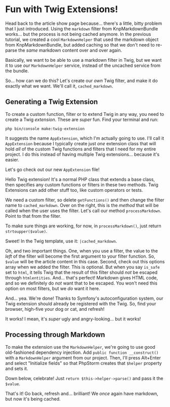 # Fun with Twig Extensions!

Head back to the article show page because... there's a little, bitty problem that
I just introduced. Using the `markdown` filter from KnpMarkdownBundle works... but
the process is not being cached anymore. In the previous tutorial, we created a cool
`MarkdownHelper` that used the markdown object from KnpMarkdownBundle, but added
caching so that we don't need to re-parse the *same* markdown content over and
over again.

Basically, we want to be able to use a markdown filter in Twig, but we want
it to use *our* `MarkdownHelper` service, instead of the uncached service from the
bundle.

So... how can we do this? Let's create our *own* Twig filter, and make it do exactly
what we want. We'll call it, `cached_markdown`.

## Generating a Twig Extension

To create a custom function, filter or to extend Twig in any way, you need to create
a Twig *extension*. These are *super* fun. Find your terminal and run:

```terminal
php bin/console make:twig-extension
```

It suggests the name `AppExtension`, which I'm actually going to use. I'll call it
`AppExtension` because I typically create just *one* extension class that will hold
*all* of the custom Twig functions and filters that I need for my entire project.
I do this instead of having multiple Twig extensions... because it's easier.

Let's go check out our new `AppExtension` file!

Hello Twig extension! It's a normal PHP class that extends a base class, then
specifies any custom functions or filters in these two methods. Twig Extensions
can add other stuff too, like custom operators or tests.

We need a custom filter, so delete `getFunctions()` and then change the filter name
to `cached_markdown`. Over on the right, this is the *method* that will be called
when the user uses the filter. Let's call our method `processMarkdown`. Point to
that from the filter.

To make sure things are working, for now, in `processMarkdown()`, just return
`strtoupper($value)`.

Sweet! In the Twig template, use it: `|cached_markdown`.

Oh, and two important things. One, when you use a filter, the value to the *left*
of the filter will become the first argument to your filter function. So, `$value`
will be the article content in this case. Second, check out this options array when
we added the filter. This is optional. But when you say `is_safe` set to `html`,
it tells Twig that the result of this filter should *not* be escaped through
`htmlentities`. And... that's perfect! Markdown gives HTML code, and so we definitely
do *not* want that to be escaped. You won't need this option on most filters, but
we *do* want it here.

And... yea. We're done! Thanks to Symfony's autoconfiguration system, our Twig
extension should already be registered with the Twig. So, find your browser,
high-five your dog or cat, and refresh!

It works! I mean, it's *super* ugly and angry-looking... but it works!

## Processing through Markdown

To make the extension use the `MarkdownHelper`, we're going to use good old-fashioned
dependency injection. Add `public function __construct()` with a `MarkdownHelper`
argument from our project. Then, I'll press Alt+Enter and select "Initialize fields"
so that PhpStorm creates that `$helper` property and sets it.

Down below, celebrate! Just `return $this->helper->parse()` and pass it the `$value`.

That's it! Go back, refresh and... brilliant! We *once* again have markdown, but
now it's being cached.
